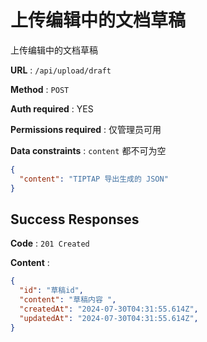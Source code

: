 # 上传编辑中的文档草稿

上传编辑中的文档草稿

**URL** : `/api/upload/draft`

**Method** : `POST`

**Auth required** : YES

**Permissions required** : 仅管理员可用

**Data constraints** : 
`content` 都不可为空
```json
{
  "content": "TIPTAP 导出生成的 JSON"
}
```

## Success Responses

**Code** : `201 Created`

**Content** : 

```json
{
  "id": "草稿id",
  "content": "草稿内容 ",
  "createdAt": "2024-07-30T04:31:55.614Z", 
  "updatedAt": "2024-07-30T04:31:55.614Z",
}
```